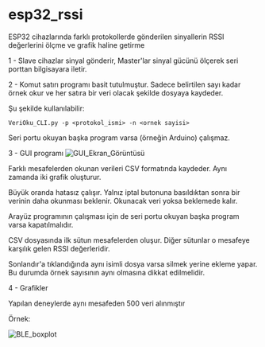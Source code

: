 # esp32_rssi
ESP32 cihazlarında farklı protokollerde gönderilen sinyallerin RSSI değerlerini ölçme ve grafik haline getirme


1 - Slave cihazlar sinyal gönderir, Master'lar sinyal gücünü ölçerek seri porttan bilgisayara iletir.

2 - Komut satırı programı basit tutulmuştur. Sadece belirtilen sayı kadar örnek okur ve her satıra bir veri olacak şekilde dosyaya kaydeder.

Şu şekilde kullanılabilir:

    VeriOku_CLI.py -p <protokol_ismi> -n <ornek sayisi>
    
Seri portu okuyan başka program varsa (örneğin Arduino) çalışmaz.

3 - GUI programı 
![GUI_Ekran_Görüntüsü](https://github.com/yazturk/esp32_rssi/assets/22481884/2103dcbf-129b-4351-8469-ec1199d33e6b)

Farklı mesafelerden okunan verileri CSV formatında kaydeder. Aynı zamanda iki grafik oluşturur. 

Büyük oranda hatasız çalışır. Yalnız iptal butonuna basıldıktan sonra bir verinin daha okunması beklenir. Okunacak veri yoksa beklemede kalır.

Arayüz programının çalışması için de seri portu okuyan başka program varsa kapatılmalıdır.

CSV dosyasında ilk sütun mesafelerden oluşur. Diğer sütunlar o mesafeye karşılık gelen RSSI değerleridir.

Sonlandır'a tıklandığında aynı isimli dosya varsa silmek yerine ekleme yapar. Bu durumda örnek sayısının aynı olmasına dikkat edilmelidir.

4 - Grafikler

Yapılan deneylerde aynı mesafeden 500 veri alınmıştır

Örnek:

![BLE_boxplot](https://github.com/yazturk/esp32_rssi/assets/22481884/12c5ecf9-c86d-442b-93e8-b473e80dcca2)

